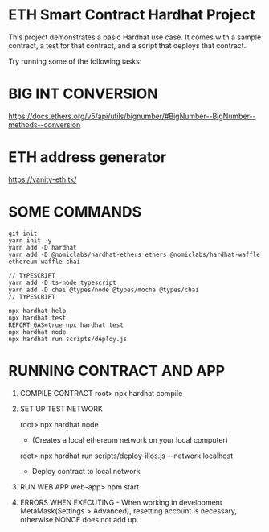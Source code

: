 # ETH Smart Contract Hardhat Project

This project demonstrates a basic Hardhat use case. It comes with a sample contract, a test for that contract, and a script that deploys that contract.

Try running some of the following tasks:

# BIG INT CONVERSION

https://docs.ethers.org/v5/api/utils/bignumber/#BigNumber--BigNumber--methods--conversion

# ETH address generator

https://vanity-eth.tk/

# SOME COMMANDS

```shell
git init
yarn init -y
yarn add -D hardhat
yarn add -D @nomiclabs/hardhat-ethers ethers @nomiclabs/hardhat-waffle ethereum-waffle chai

// TYPESCRIPT
yarn add -D ts-node typescript
yarn add -D chai @types/node @types/mocha @types/chai
// TYPESCRIPT

npx hardhat help
npx hardhat test
REPORT_GAS=true npx hardhat test
npx hardhat node
npx hardhat run scripts/deploy.js
```

# RUNNING CONTRACT AND APP

1. COMPILE CONTRACT
   root> npx hardhat compile

2. SET UP TEST NETWORK

   root> npx hardhat node

   - (Creates a local ethereum network on your local computer)

   root> npx hardhat run scripts/deploy-ilios.js --network localhost

   - Deploy contract to local network

3. RUN WEB APP
   web-app> npm start

4. ERRORS WHEN EXECUTING - When working in development MetaMask(Settings > Advanced), resetting account is necessary, otherwise NONCE does not add up.
